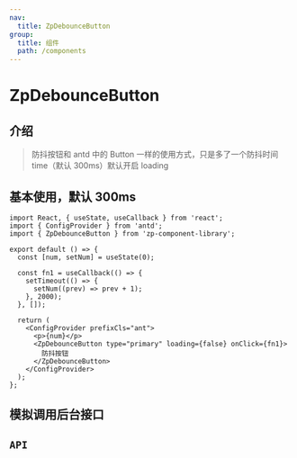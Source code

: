 ```yaml
---
nav:
  title: ZpDebounceButton
group:
  title: 组件
  path: /components
---
```


# ZpDebounceButton

## 介绍

> 防抖按钮和 antd 中的 Button 一样的使用方式，只是多了一个防抖时间 time（默认 300ms）默认开启 loading

## 基本使用，默认 300ms

```tsx
import React, { useState, useCallback } from 'react';
import { ConfigProvider } from 'antd';
import { ZpDebounceButton } from 'zp-component-library';

export default () => {
  const [num, setNum] = useState(0);

  const fn1 = useCallback(() => {
    setTimeout(() => {
      setNum((prev) => prev + 1);
    }, 2000);
  }, []);

  return (
    <ConfigProvider prefixCls="ant">
      <p>{num}</p>
      <ZpDebounceButton type="primary" loading={false} onClick={fn1}>
        防抖按钮
      </ZpDebounceButton>
    </ConfigProvider>
  );
};
```

## 模拟调用后台接口

<code src='./demo/interfaceData'></code>

## `API`

<API src="./api/ZpDebounceButtonProps.tsx" hideTitle></API>

